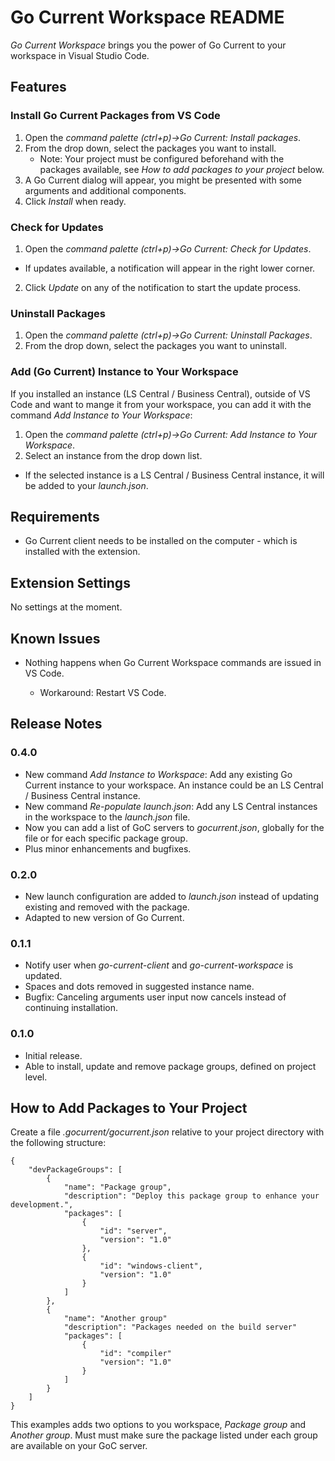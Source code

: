 # Go Current Workspace README

*Go Current Workspace* brings you the power of Go Current to your workspace in Visual Studio Code.

## Features

### Install Go Current Packages from VS Code

1. Open the *command palette (ctrl+p)->Go Current: Install packages*.
2. From the drop down, select the packages you want to install.
    * Note: Your project must be configured beforehand with the packages available, see *How to add packages to your project* below.
3. A Go Current dialog will appear, you might be presented with some arguments and additional components.
4. Click *Install* when ready.

### Check for Updates

1. Open the *command palette (ctrl+p)->Go Current: Check for Updates*.
* If updates available, a notification will appear in the right lower corner.
2. Click *Update* on any of the notification to start the update process.

### Uninstall Packages

1. Open the *command palette (ctrl+p)->Go Current: Uninstall Packages*.
2. From the drop down, select the packages you want to uninstall.

### Add (Go Current) Instance to Your Workspace

If you installed an instance (LS Central / Business Central), outside of VS Code and want to mange it from your workspace, you can add it with the command *Add Instance to Your Workspace*:

1. Open the *command palette (ctrl+p)->Go Current: Add Instance to Your Workspace*.
2. Select an instance from the drop down list.
* If the selected instance is a LS Central / Business Central instance, it will be added to your *launch.json*.

## Requirements

* Go Current client needs to be installed on the computer - which is installed with the extension.

## Extension Settings

No settings at the moment.

## Known Issues

* Nothing happens when Go Current Workspace commands are issued in VS Code.

    * Workaround: Restart VS Code.

## Release Notes

### 0.4.0

* New command *Add Instance to Workspace*: Add any existing Go Current instance to your workspace. An instance could be an LS Central / Business Central instance.
* New command *Re-populate launch.json*: Add any LS Central instances in the workspace to the *launch.json* file.
* Now you can add a list of GoC servers to *gocurrent.json*, globally for the file or for each specific package group.
* Plus minor enhancements and bugfixes.


### 0.2.0

* New launch configuration are added to *launch.json* instead of updating existing and removed with the package.
* Adapted to new version of Go Current.

### 0.1.1

* Notify user when *go-current-client* and *go-current-workspace* is updated.
* Spaces and dots removed in suggested instance name.
* Bugfix: Canceling arguments user input now cancels instead of continuing installation.

### 0.1.0

* Initial release.
* Able to install, update and remove package groups, defined on project level.

## How to Add Packages to Your Project

Create a file *.gocurrent/gocurrent.json* relative to your project directory with the following structure:

```
{
    "devPackageGroups": [
        {
            "name": "Package group",
            "description": "Deploy this package group to enhance your development.",
            "packages": [
                { 
                    "id": "server",
                    "version": "1.0"
                },
                {
                    "id": "windows-client",
                    "version": "1.0"
                }
            ]
        },
        {
            "name": "Another group"
            "description": "Packages needed on the build server"
            "packages": [
                {
                    "id": "compiler"
                    "version": "1.0"
                }
            ]
        }
    ]
}
```

This examples adds two options to you workspace, *Package group* and *Another group*.
Must must make sure the package listed under each group are available on your GoC server.